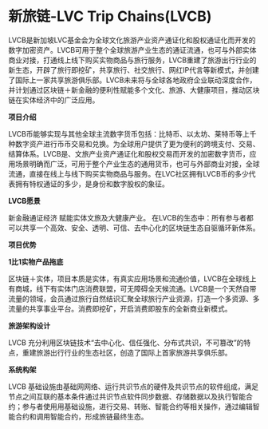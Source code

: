 # 新旅链-LVC Trip Chains(LVCB)

LVCB是新加坡LVC基金会为全球文化旅游产业资产通证化和股权通证化而开发的数字加密资产。LVCB可用于整个全球旅游产业生态的通证流通，也可与外部实体商业对接，打通线上线下购买实物商品与旅行服务，LVCB重建了旅游出行行业的新生态，开辟了旅行即挖矿，共享旅行、社交旅行、网红IP代言等新模式，并创建了国际上一家共享旅游俱乐部。LVCB未来将与全球各地政府企业联动深度合作，并计划通过区块链＋新金融的便利性赋能多个文化、旅游、大健康项目，推动区块链在实体经济中的广泛应用。

**项目介绍**

LVCB币能够实现与其他全球主流数字货币包括：比特币、以太坊、莱特币等上千种数字资产进行币币交易和兑换。为全球用户提供了更为便利的跨境支付、交易、结算体系。LVCB是、文旅产业资产通证化和股权交易而开发的加密数字货币，应用场景明确而广泛，可用于整个产业生态的通用货币，也可与外部商业对接，全球流通，直接在线上与线下购买实物商品与服务。在LVC社区拥有LVCB币的多少代表拥有特权通证的多少，是身份和数字股权的象征。

**LVCB愿景**

新金融通证经济 赋能实体文旅及大健康产业。 在LVCB的生态中：所有参与者都可以共享一个高效、安全、透明、可信、去中心化的区块链生态自驱循环新体系。

**项目优势**

**1比1实物产品拖底**

区块链＋实体，项目本质是实体，有真实应用场景和流通价值，LVCB在全球线上有商城，线下有实体门店消费联盟，可无障碍全天候流通。LVCB是一个天然自带流量的领域，会员通过旅行自然结识汇聚全球旅行产业资源，打造一个多资源、多流量的共享事业平台。消费即挖矿，开启消费即股东的全新商业新模式。

**旅游架构设计**

LVCB 充分利用区块链技术“去中⼼化、信任强化、分布式共识，不可篡改”的特点，重建旅游出行行业的生态社区，创造了国际上首家旅游共享俱乐部。

**系统构架**

LVCB 基础设施由基础⽹网络、运行共识节点的硬件及共识节点的软件组成，满足节点之间互联的基本条件通过共识节点软件同步数据、存储数据以及执行智能合约；参与者使⽤用基础设施，进⾏交易、转账、智能合约等相关操作，通过编辑智能合约和调用智能合约，形成旅链最终生态。
